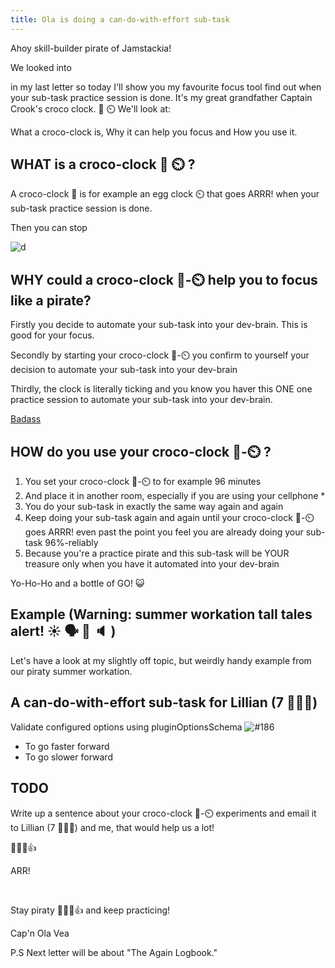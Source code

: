 ```yaml
---
title: Ola is doing a can-do-with-effort sub-task
---
```


Ahoy skill-builder pirate of Jamstackia!

We looked into

in my last letter so today I'll show you my favourite focus tool find out when your sub-task practice session is done. It's my great grandfather Captain Crook's croco clock. 🐊 ⏲️ We'll look at:

What a croco-clock is,
Why it can help you focus and
How you use it.

##  WHAT is a croco-clock 🐊 ⏲️ ?

A croco-clock 🐊 is for example an egg clock ⏲️ that goes ARRR! when your sub-task practice session is done.

Then you can stop

![d](./d.png)

## WHY could a croco-clock 🐊-⏲️ help you to focus like a pirate?
Firstly you decide to automate your sub-task into your dev-brain. This is good for your focus.

Secondly by starting your croco-clock 🐊-⏲️ you confirm to yourself your decision to automate your sub-task into your dev-brain

Thirdly, the clock is literally ticking and you know you haver this ONE one practice session to automate your sub-task into your dev-brain.



[Badass](https://www.Badass/)

## HOW do you use your croco-clock 🐊-⏲️ ?
1. You set your croco-clock 🐊-⏲️ to for example 96 minutes
2. And place it in another room, especially if you are using your cellphone *
3. You do your sub-task in exactly the same way again and again
4. Keep doing your sub-task again and again until your croco-clock 🐊-⏲️ goes ARRR! even past the point you feel you are already doing your sub-task 96%-reliably
5. Because you're a practice pirate and this sub-task will be YOUR treasure only when you have it automated into your dev-brain

Yo-Ho-Ho and a bottle of GO! 😺

## Example (Warning: summer workation tall tales alert! ☀️ 🗣️ 💬 🔈 )

Let's have a look at my slightly off topic, but weirdly handy example from our piraty summer workation.

## A can-do-with-effort sub-task for Lillian (7 🏴‍☠️👸)

Validate configured options using pluginOptionsSchema ![#186](https://github.com/cloudinary-devs/gatsby-transformer-cloudinary/issues/186)

- To go faster forward
- To go slower forward

## TODO

Write up a sentence about your croco-clock 🐊-⏲️ experiments and email it to Lillian (7 🏴‍☠️👸) and me, that would help us a lot!

 🏴‍☠️😺👍

ARR!

&nbsp;

Stay piraty 🏴‍☠️😺👍 and keep practicing!


Cap'n Ola Vea

P.S
Next letter will be about "The Again Logbook."
